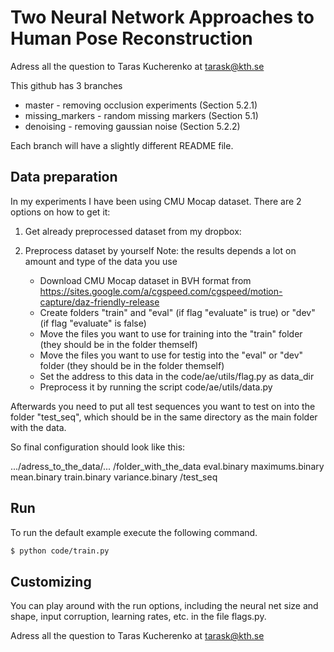 # Two Neural Network Approaches to Human Pose Reconstruction

Adress all the question to Taras Kucherenko at tarask@kth.se

This github has 3 branches

- master          - removing occlusion experiments (Section 5.2.1)
- missing_markers - random missing markers (Section 5.1)
- denoising       - removing gaussian noise (Section 5.2.2)

Each branch will have a slightly different README file.

## Data preparation

In my experiments I have been using CMU Mocap dataset. There are 2 options on how to get it:

1. Get already preprocessed dataset from my dropbox:


2. Preprocess dataset by yourself
   Note: the results depends a lot on amount and type of the data you use
   - Download CMU Mocap dataset in BVH format from https://sites.google.com/a/cgspeed.com/cgspeed/motion-capture/daz-friendly-release
   - Create folders "train" and "eval" (if flag "evaluate" is true) or "dev" (if flag "evaluate" is false)
   - Move the files you want to use for training into the "train" folder (they should be in the folder themself)
   - Move the files you want to use for testig into the "eval" or "dev" folder (they should be in the folder themself)
   - Set the address to this data in the code/ae/utils/flag.py as data_dir
   - Preprocess it by running the script code/ae/utils/data.py

Afterwards you need to put all test sequences you want to test on into the folder "test_seq", which should be in the same directory as the main folder with the data.

So final configuration should look like this:

.../adress_to_the_data/...
/folder_with_the_data
   eval.binary
   maximums.binary
   mean.binary
   train.binary
   variance.binary
/test_seq
  

## Run
To run the default example execute the following command. 

```bash
$ python code/train.py
```

## Customizing
You can play around with the run options, including the neural net size and shape, input corruption, learning rates, etc. in the file flags.py.

Adress all the question to Taras Kucherenko at tarask@kth.se
